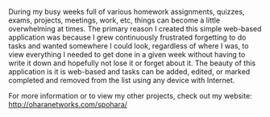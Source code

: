 During my busy weeks full of various homework assignments, quizzes, exams, projects, meetings, work, etc, things can become a little overwhelming at times. The primary reason I created this simple web-based application was because I grew continuously frustrated forgetting to do tasks and wanted somewhere I could look, regardless of where I was, to view everything I needed to get done in a given week without having to write it down and hopefully not lose it or forget about it. The beauty of this application is it is web-based and tasks can be added, edited, or marked completed and removed from the list using any device with Internet.

For more information or to view my other projects, check out my website: http://oharanetworks.com/spohara/

